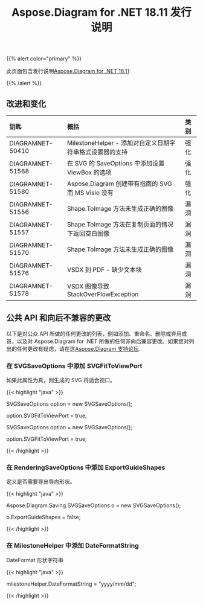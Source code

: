 ﻿---
title: Aspose.Diagram for .NET 18.11 发行说明
type: docs
weight: 20
url: /zh/net/aspose-diagram-for-net-18-11-release-notes/
---
{{% alert color="primary" %}} 

此页面包含发行说明[Aspose.Diagram for .NET 18.11](https://www.nuget.org/packages/Aspose.Diagram/18.11.0)

{{% /alert %}} 
## **改进和变化**

|**钥匙**|**概括**|**类别**|
|:- |:- |:- |
|DIAGRAMNET-50410|MilestoneHelper - 添加对自定义日期字符串格式设置器的支持|强化|
|DIAGRAMNET-51568|在 SVG 的 SaveOptions 中添加设置 ViewBox 的选项|强化|
|DIAGRAMNET-51580|Aspose.Diagram 创建带有指南的 SVG 而 MS Visio 没有|强化|
|DIAGRAMNET-51556|Shape.ToImage 方法未生成正确的图像|漏洞|
|DIAGRAMNET-51557|Shape.ToImage 方法在复制页面的情况下返回空白图像|漏洞|
|DIAGRAMNET-51570|Shape.ToImage 方法未生成正确的图像|漏洞|
|DIAGRAMNET-51576|VSDX 到 PDF - 缺少文本块|漏洞|
|DIAGRAMNET-51578|VSDX 图像导致 StackOverFlowException|漏洞|
## **公共 API 和向后不兼容的更改**
以下是对公众 API 所做的任何更改的列表，例如添加、重命名、删除或弃用成员，以及对 Aspose.Diagram for .NET 所做的任何非向后兼容更改。如果您对列出的任何更改有疑虑，请在这[Aspose.Diagram 支持论坛](https://forum.aspose.com/c/diagram/17).
### **在 SVGSaveOptions 中添加 SVGFitToViewPort**
如果此属性为真，则生成的 SVG 将适合视口。

{{< highlight "java" >}}

 SVGSaveOptions option = new SVGSaveOptions();

option.SVGFitToViewPort = true;

SVGSaveOptions option = new SVGSaveOptions();

option.SVGFitToViewPort = true;

{{< /highlight >}}
### **在 RenderingSaveOptions 中添加 ExportGuideShapes**
定义是否需要导出导向形状。

{{< highlight "java" >}}

 Aspose.Diagram.Saving.SVGSaveOptions o = new SVGSaveOptions();

o.ExportGuideShapes = false;

{{< /highlight >}}
### **在 MilestoneHelper 中添加 DateFormatString**
DateFormat 形状字符串

{{< highlight "java" >}}

 milestoneHelper.DateFormatString = "yyyy/mm/dd";

{{< /highlight >}}
